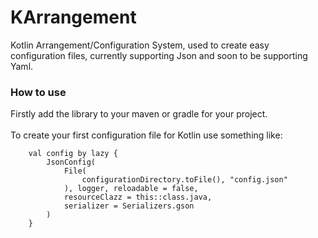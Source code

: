 # KArrangement
Kotlin Arrangement/Configuration System, used to create easy configuration files, 
currently supporting Json and soon to be supporting Yaml.

### How to use
Firstly add the library to your maven or gradle for your project.\
\
To create your first configuration file for Kotlin use something like:

```
    val config by lazy {
        JsonConfig(
            File(
                configurationDirectory.toFile(), "config.json"
            ), logger, reloadable = false,
            resourceClazz = this::class.java,
            serializer = Serializers.gson
        )
    }
```